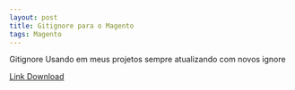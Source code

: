 ```yaml
---
layout: post
title: Gitignore para o Magento
tags: Magento
---
```

Gitignore  Usando em meus projetos sempre atualizando com novos ignore

[Link Download ](https://github.com/jonatanaxe/Config-Personalizadas/blob/master/.gitignore-magento)
